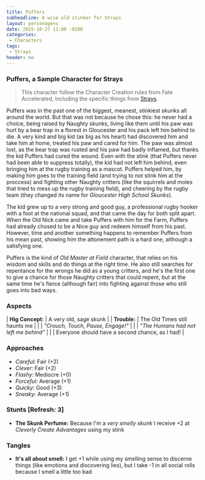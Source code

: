 ```yaml
---
title: Puffers
subheadline: A wise old stinker for Strays
layout: personagens
date: 2015-10-27 11:00 -0200
categories:
 - Characters
tags:
 - Strays
header: no
---
```


### Puffers, a Sample Character for Strays

>  This  character  follow  the  Character Creation  rules  from  Fate
>  Accelerated, including the specific things from [Strays][1].

Puffers was in the past one  of the biggest, meanest, stinkiest skunks
all around the world. But that was not because he chose this: he never
had a choice,  being raised by Naughty skunks, living  like them until
his paw  was hurt by a  bear trap in  a florest in Gloucester  and his
pack left him behind  to die.  A very kind and big kid  (as big as his
heart) had  discovered him and take  him at home, treated  his paw and
cared for him.  The paw was almost  lost, as the bear  trap was rusted
and his paw  had badly inflamed, but thanks the  kid Puffers had cured
the wound.  Even  with the stink (that Puffers never  had been able to
suppress totally), the kid had not  left him behind, even bringing him
at the rugby  training as a mascot. Puffers helped  him, by making him
goes  to the  training  field (and  trying  to not  stink  him at  the
proccess) and fighting other Naughty  critters (like the squirrels and
moles that tried to mess up the rugby training field), and cheering by
the  rugby team  (they changed  its name  for _Gloucester  High School
Skunks_).

The kid grew  up to a very  strong and good guy,  a professional rugby
hooker with a  foot at the national  squad, and that came  the day for
both split apart. When the Old Nick came and take Puffers with him for
the  Farm, Puffers  had already  chosed to  be a  Nice guy  and redeem
himself from his past. However,  time and another something happens to
remember Puffers from  his mean past, showing him  the attonement path
is a hard one, although a satisfying one.

Puffers is the kind of _Old Master at Field_ character, that relies on
his wisdom and skills  and do things at the right  time. He also still
searches for repentance for the wrongs he did as a young critters, and
he's the  first one to give  a chance for those  Naughty critters that
could repent,  but at the same  time he's fierce (although  fair) into
fighting against those who still goes into bad ways.

### Aspects

| **Hig Concept:** | A very old, sage skunk                          |
| **Trouble:**     | The Old Times still haunts me                   |
|                  | _"Crouch, Touch, Pause, Engage!"_               |
|                  | *"The Humans had not left me behind"*           |
|                  | Everyone should have a second chance, as I had! |

### Approaches

+ _Careful:_ Fair (+2)
+ _Clever:_ Fair (+2)
+ _Flashy:_ Mediocre (+0)
+ _Forceful:_ Average (+1)
+ _Quicky:_ Good (+3)
+ _Sneaky:_ Average (+1)

### Stunts  [Refresh: 3]

+ **The Skunk  Perfume:** Because I'm a _very smelly  skunk_ I receive
  +2 at _Cleverly Create Advantages_ using my stink

### Tangles

+ **It's all about smell:** I get  +1 while using my smelling sense to
  discerne things (like emotions and  discovering lies), but I take -1
  in all social rolls because I smell a little too bad

[1]: https://www.kickstarter.com/projects/1382542560/strays-a-friendly-fuzzy-fate-accelerated-rpg

